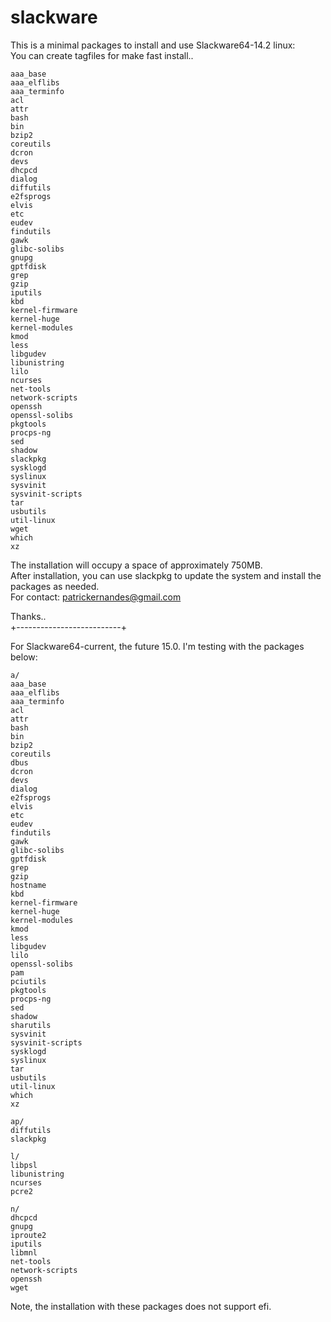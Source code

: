 # slackware

This is a minimal packages to install and use Slackware64-14.2 linux:  
You can create tagfiles for make fast install..  

```
aaa_base  
aaa_elflibs  
aaa_terminfo  
acl  
attr  
bash  
bin  
bzip2  
coreutils  
dcron  
devs  
dhcpcd  
dialog  
diffutils  
e2fsprogs  
elvis  
etc  
eudev  
findutils  
gawk  
glibc-solibs  
gnupg  
gptfdisk  
grep  
gzip  
iputils  
kbd  
kernel-firmware  
kernel-huge  
kernel-modules  
kmod  
less  
libgudev  
libunistring  
lilo  
ncurses  
net-tools  
network-scripts  
openssh  
openssl-solibs  
pkgtools  
procps-ng  
sed  
shadow  
slackpkg  
sysklogd  
syslinux  
sysvinit  
sysvinit-scripts  
tar  
usbutils  
util-linux  
wget  
which  
xz  
```

The installation will occupy a space of approximately 750MB.  
After installation, you can use slackpkg to update the system and install the packages as needed.  
For contact: patrickernandes@gmail.com

Thanks..  
+--------------------------+

For Slackware64-current, the future 15.0. I'm testing with the packages below: 
 
```
a/
aaa_base
aaa_elflibs
aaa_terminfo
acl
attr
bash
bin
bzip2
coreutils
dbus
dcron
devs
dialog
e2fsprogs
elvis
etc
eudev
findutils
gawk
glibc-solibs
gptfdisk
grep
gzip
hostname
kbd
kernel-firmware
kernel-huge
kernel-modules
kmod
less
libgudev
lilo
openssl-solibs
pam
pciutils
pkgtools
procps-ng
sed
shadow
sharutils
sysvinit
sysvinit-scripts
sysklogd
syslinux
tar
usbutils
util-linux
which
xz

ap/
diffutils
slackpkg

l/
libpsl
libunistring
ncurses
pcre2

n/
dhcpcd  
gnupg  
iproute2
iputils
libmnl
net-tools  
network-scripts  
openssh
wget
```

Note, the installation with these packages does not support efi. 

